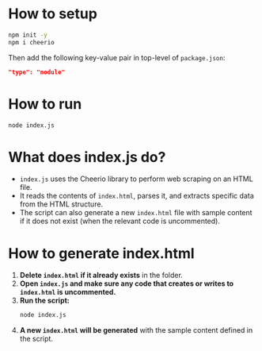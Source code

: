 # How to setup

```sh
npm init -y
npm i cheerio
```

Then add the following key-value pair in top-level of `package.json`:

```json
"type": "module"
```

# How to run

```sh
node index.js
```

# What does index.js do?

- `index.js` uses the Cheerio library to perform web scraping on an HTML file.
- It reads the contents of `index.html`, parses it, and extracts specific data from the HTML structure.
- The script can also generate a new `index.html` file with sample content if it does not exist (when the relevant code is uncommented).

# How to generate index.html

1. **Delete `index.html` if it already exists** in the folder.
2. **Open `index.js` and make sure any code that creates or writes to `index.html` is uncommented.**
3. **Run the script:**
   ```sh
   node index.js
   ```
4. **A new `index.html` will be generated** with the sample content defined in the script.